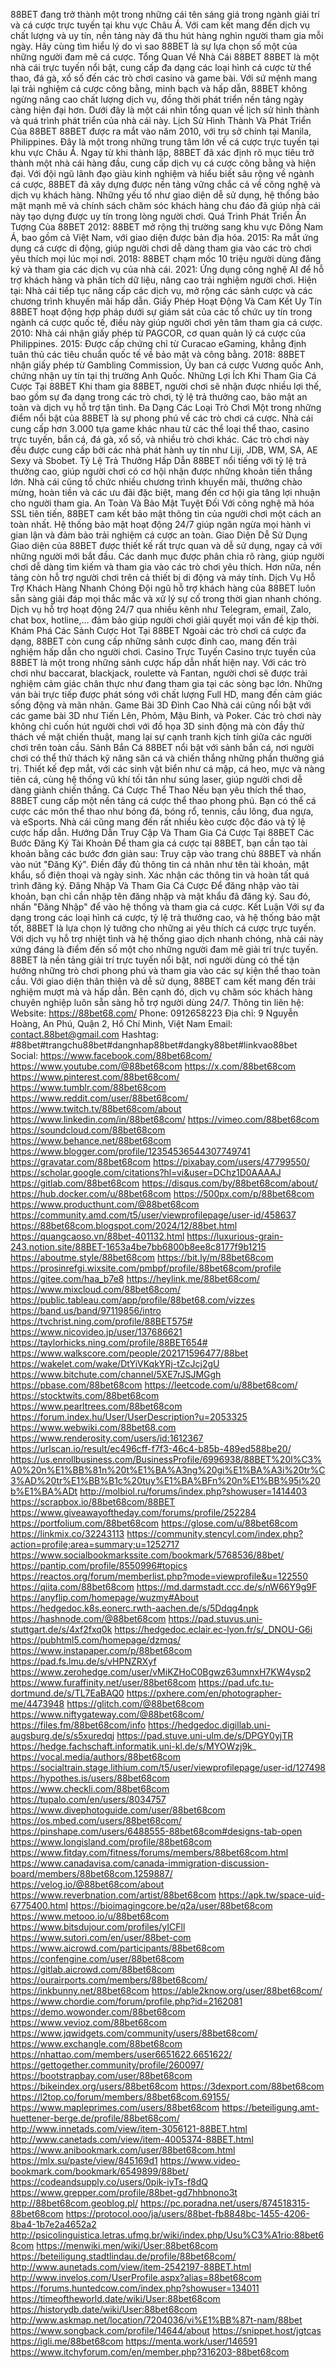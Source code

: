 88BET đang trở thành một trong những cái tên sáng giá trong ngành giải trí và cá cược trực tuyến tại khu vực Châu Á. Với cam kết mang đến dịch vụ chất lượng và uy tín, nền tảng này đã thu hút hàng nghìn người tham gia mỗi ngày. Hãy cùng tìm hiểu lý do vì sao 88BET là sự lựa chọn số một của những người đam mê cá cược.
Tổng Quan Về Nhà Cái 88BET
88BET là một nhà cái trực tuyến nổi bật, cung cấp đa dạng các loại hình cá cược từ thể thao, đá gà, xổ số đến các trò chơi casino và game bài. Với sứ mệnh mang lại trải nghiệm cá cược công bằng, minh bạch và hấp dẫn, 88BET không ngừng nâng cao chất lượng dịch vụ, đồng thời phát triển nền tảng ngày càng hiện đại hơn. Dưới đây là một cái nhìn tổng quan về lịch sử hình thành và quá trình phát triển của nhà cái này.
Lịch Sử Hình Thành Và Phát Triển Của 88BET
88BET được ra mắt vào năm 2010, với trụ sở chính tại Manila, Philippines. Đây là một trong những trung tâm lớn về cá cược trực tuyến tại khu vực Châu Á. Ngay từ khi thành lập, 88BET đã xác định rõ mục tiêu trở thành một nhà cái hàng đầu, cung cấp dịch vụ cá cược công bằng và hiện đại.
Với đội ngũ lãnh đạo giàu kinh nghiệm và hiểu biết sâu rộng về ngành cá cược, 88BET đã xây dựng được nền tảng vững chắc cả về công nghệ và dịch vụ khách hàng. Những yếu tố như giao diện dễ sử dụng, hệ thống bảo mật mạnh mẽ và chính sách chăm sóc khách hàng chu đáo đã giúp nhà cái này tạo dựng được uy tín trong lòng người chơi.
Quá Trình Phát Triển Ấn Tượng Của 88BET
2012: 88BET mở rộng thị trường sang khu vực Đông Nam Á, bao gồm cả Việt Nam, với giao diện được bản địa hóa.
2015: Ra mắt ứng dụng cá cược di động, giúp người chơi dễ dàng tham gia vào các trò chơi yêu thích mọi lúc mọi nơi.
2018: 88BET chạm mốc 10 triệu người dùng đăng ký và tham gia các dịch vụ của nhà cái.
2021: Ứng dụng công nghệ AI để hỗ trợ khách hàng và phân tích dữ liệu, nâng cao trải nghiệm người chơi.
Hiện tại: Nhà cái tiếp tục nâng cấp các dịch vụ, mở rộng các sảnh cược và các chương trình khuyến mãi hấp dẫn.
Giấy Phép Hoạt Động Và Cam Kết Uy Tín
88BET hoạt động hợp pháp dưới sự giám sát của các tổ chức uy tín trong ngành cá cược quốc tế, điều này giúp người chơi yên tâm tham gia cá cược.
2010: Nhà cái nhận giấy phép từ PAGCOR, cơ quan quản lý cá cược của Philippines.
2015: Được cấp chứng chỉ từ Curacao eGaming, khẳng định tuân thủ các tiêu chuẩn quốc tế về bảo mật và công bằng.
2018: 88BET nhận giấy phép từ Gambling Commission, Ủy ban cá cược Vương quốc Anh, chứng nhận uy tín tại thị trường Anh Quốc.
Những Lợi Ích Khi Tham Gia Cá Cược Tại 88BET
Khi tham gia 88BET, người chơi sẽ nhận được nhiều lợi thế, bao gồm sự đa dạng trong các trò chơi, tỷ lệ trả thưởng cao, bảo mật an toàn và dịch vụ hỗ trợ tận tình.
Đa Dạng Các Loại Trò Chơi
Một trong những điểm nổi bật của 88BET là sự phong phú về các trò chơi cá cược. Nhà cái cung cấp hơn 3.000 tựa game khác nhau từ các thể loại thể thao, casino trực tuyến, bắn cá, đá gà, xổ số, và nhiều trò chơi khác. Các trò chơi này đều được cung cấp bởi các nhà phát hành uy tín như Liji, JDB, WM, SA, AE Sexy và Sbobet.
Tỷ Lệ Trả Thưởng Hấp Dẫn
88BET nổi tiếng với tỷ lệ trả thưởng cao, giúp người chơi có cơ hội nhận được những khoản tiền thắng lớn. Nhà cái cũng tổ chức nhiều chương trình khuyến mãi, thưởng chào mừng, hoàn tiền và các ưu đãi đặc biệt, mang đến cơ hội gia tăng lợi nhuận cho người tham gia.
An Toàn Và Bảo Mật Tuyệt Đối
Với công nghệ mã hóa SSL tiên tiến, 88BET cam kết bảo mật thông tin của người chơi một cách an toàn nhất. Hệ thống bảo mật hoạt động 24/7 giúp ngăn ngừa mọi hành vi gian lận và đảm bảo trải nghiệm cá cược an toàn.
Giao Diện Dễ Sử Dụng
Giao diện của 88BET được thiết kế rất trực quan và dễ sử dụng, ngay cả với những người mới bắt đầu. Các danh mục được phân chia rõ ràng, giúp người chơi dễ dàng tìm kiếm và tham gia vào các trò chơi yêu thích. Hơn nữa, nền tảng còn hỗ trợ người chơi trên cả thiết bị di động và máy tính.
Dịch Vụ Hỗ Trợ Khách Hàng Nhanh Chóng
Đội ngũ hỗ trợ khách hàng của 88BET luôn sẵn sàng giải đáp mọi thắc mắc và xử lý sự cố trong thời gian nhanh chóng. Dịch vụ hỗ trợ hoạt động 24/7 qua nhiều kênh như Telegram, email, Zalo, chat box, hotline,… đảm bảo giúp người chơi giải quyết mọi vấn đề kịp thời.
Khám Phá Các Sảnh Cược Hot Tại 88BET
Ngoài các trò chơi cá cược đa dạng, 88BET còn cung cấp những sảnh cược đỉnh cao, mang đến trải nghiệm hấp dẫn cho người chơi.
Casino Trực Tuyến
Casino trực tuyến của 88BET là một trong những sảnh cược hấp dẫn nhất hiện nay. Với các trò chơi như baccarat, blackjack, roulette và Fantan, người chơi sẽ được trải nghiệm cảm giác chân thực như đang tham gia tại các sòng bạc lớn. Những ván bài trực tiếp được phát sóng với chất lượng Full HD, mang đến cảm giác sống động và mãn nhãn.
Game Bài 3D Đỉnh Cao
Nhà cái cũng nổi bật với các game bài 3D như Tiến Lên, Phỏm, Mậu Binh, và Poker. Các trò chơi này không chỉ cuốn hút người chơi với đồ họa 3D sinh động mà còn đầy thử thách về mặt chiến thuật, mang lại sự cạnh tranh kịch tính giữa các người chơi trên toàn cầu.
Sảnh Bắn Cá
88BET nổi bật với sảnh bắn cá, nơi người chơi có thể thử thách kỹ năng săn cá và chiến thắng những phần thưởng giá trị. Thiết kế đẹp mắt, với các sinh vật biển như cá mập, cá heo, mực và nàng tiên cá, cùng hệ thống vũ khí tối tân như súng laser, giúp người chơi dễ dàng giành chiến thắng.
Cá Cược Thể Thao
Nếu bạn yêu thích thể thao, 88BET cung cấp một nền tảng cá cược thể thao phong phú. Bạn có thể cá cược các môn thể thao như bóng đá, bóng rổ, tennis, cầu lông, đua ngựa, và eSports. Nhà cái cũng mang đến rất nhiều kèo cược độc đáo và tỷ lệ cược hấp dẫn.
Hướng Dẫn Truy Cập Và Tham Gia Cá Cược Tại 88BET
Các Bước Đăng Ký Tài Khoản
Để tham gia cá cược tại 88BET, bạn cần tạo tài khoản bằng các bước đơn giản sau:
Truy cập vào trang chủ 88BET và nhấn vào nút "Đăng Ký".
Điền đầy đủ thông tin cá nhân như tên tài khoản, mật khẩu, số điện thoại và ngày sinh.
Xác nhận các thông tin và hoàn tất quá trình đăng ký.
Đăng Nhập Và Tham Gia Cá Cược
Để đăng nhập vào tài khoản, bạn chỉ cần nhập tên đăng nhập và mật khẩu đã đăng ký. Sau đó, nhấn "Đăng Nhập" để vào hệ thống và tham gia cá cược.
Kết Luận
Với sự đa dạng trong các loại hình cá cược, tỷ lệ trả thưởng cao, và hệ thống bảo mật tốt, 88BET là lựa chọn lý tưởng cho những ai yêu thích cá cược trực tuyến. Với dịch vụ hỗ trợ nhiệt tình và hệ thống giao dịch nhanh chóng, nhà cái này xứng đáng là điểm đến số một cho những người đam mê giải trí trực tuyến.
88BET là nền tảng giải trí trực tuyến nổi bật, nơi người dùng có thể tận hưởng những trò chơi phong phú và tham gia vào các sự kiện thể thao toàn cầu. Với giao diện thân thiện và dễ sử dụng, 88BET cam kết mang đến trải nghiệm mượt mà và hấp dẫn. Bên cạnh đó, dịch vụ chăm sóc khách hàng chuyên nghiệp luôn sẵn sàng hỗ trợ người dùng 24/7.
Thông tin liên hệ:
Website: https://88bet68.com/
Phone: 0912658223
Địa chỉ: 9 Nguyễn Hoàng, An Phú, Quận 2, Hồ Chí Minh, Việt Nam
Email: contact.88bet@gmail.com
Hashtag: #88bet#trangchu88bet#dangnhap88bet#dangky88bet#linkvao88bet 
Social:
https://www.facebook.com/88bet68com/
https://www.youtube.com/@88bet68com
https://x.com/88bet68com
https://www.pinterest.com/88bet68com/
https://www.tumblr.com/88bet68com
https://www.reddit.com/user/88bet68com/
https://www.twitch.tv/88bet68com/about
https://www.linkedin.com/in/88bet68com/
https://vimeo.com/88bet68com
https://soundcloud.com/88bet68com
https://www.behance.net/88bet68com
https://www.blogger.com/profile/12354536544307749741
https://gravatar.com/88bet68com
https://pixabay.com/users/47799550/
https://scholar.google.com/citations?hl=vi&user=DChz1D0AAAAJ
https://gitlab.com/88bet68com
https://disqus.com/by/88bet68com/about/
https://hub.docker.com/u/88bet68com
https://500px.com/p/88bet68com
https://www.producthunt.com/@88bet68com
https://community.amd.com/t5/user/viewprofilepage/user-id/458637
https://88bet68com.blogspot.com/2024/12/88bet.html
https://quangcaoso.vn/88bet-401132.html
https://luxurious-grain-243.notion.site/88BET-1653a4be7bb6800b8ee8c8177f9b1215
https://aboutme.style/88bet68com
https://bit.ly/m/88bet68com
https://prosinrefgi.wixsite.com/pmbpf/profile/88bet68com/profile
https://gitee.com/haa_b7e8
https://heylink.me/88bet68com/
https://www.mixcloud.com/88bet68com/
https://public.tableau.com/app/profile/88bet68.com/vizzes
https://band.us/band/97119856/intro
https://tvchrist.ning.com/profile/88BET575#
https://www.nicovideo.jp/user/137686621
https://taylorhicks.ning.com/profile/88BET654#
https://www.walkscore.com/people/202171596477/88bet
https://wakelet.com/wake/DtYiVKqkYRj-tZcJcj2gU
https://www.bitchute.com/channel/5XE7rJSJMGgh
https://pbase.com/88bet68com
https://leetcode.com/u/88bet68com/
https://stocktwits.com/88bet68com
https://www.pearltrees.com/88bet68com
https://forum.index.hu/User/UserDescription?u=2053325
https://www.webwiki.com/88bet68.com
https://www.renderosity.com/users/id:1612367
https://urlscan.io/result/ec496cff-f7f3-46c4-b85b-489ed588be20/
https://us.enrollbusiness.com/BusinessProfile/6996938/88BET%20l%C3%A0%20n%E1%BB%81n%20t%E1%BA%A3ng%20gi%E1%BA%A3i%20tr%C3%AD%20tr%E1%BB%B1c%20tuy%E1%BA%BFn%20n%E1%BB%95i%20b%E1%BA%ADt
http://molbiol.ru/forums/index.php?showuser=1414403
https://scrapbox.io/88bet68com/88BET
https://www.giveawayoftheday.com/forums/profile/252284
https://portfolium.com/88bet68com
https://glose.com/u/88bet68com
https://linkmix.co/32243113
https://community.stencyl.com/index.php?action=profile;area=summary;u=1252717
https://www.socialbookmarkssite.com/bookmark/5768536/88bet/
https://pantip.com/profile/8550996#topics
https://reactos.org/forum/memberlist.php?mode=viewprofile&u=122550
https://qiita.com/88bet68com
https://md.darmstadt.ccc.de/s/nW66Y9g9F
https://anyflip.com/homepage/wuzmy#About
https://hedgedoc.k8s.eonerc.rwth-aachen.de/s/5Ddqg4npk
https://hashnode.com/@88bet68com
https://pad.stuvus.uni-stuttgart.de/s/4xf2fxq0k
https://hedgedoc.eclair.ec-lyon.fr/s/_DNOU-G6i
https://pubhtml5.com/homepage/dzmqs/
https://www.instapaper.com/p/88bet68com
https://pad.fs.lmu.de/s/vHPNZRXyf
https://www.zerohedge.com/user/vMiKZHoC0Bgwz63umnxH7KW4ysp2
https://www.furaffinity.net/user/88bet68com
https://pad.ufc.tu-dortmund.de/s/TL7EaBAQ0
https://pxhere.com/en/photographer-me/4473948
https://glitch.com/@88bet68com
https://www.niftygateway.com/@88bet68com/
https://files.fm/88bet68com/info
https://hedgedoc.digillab.uni-augsburg.de/s/s5xuredqj
https://pad.stuve.uni-ulm.de/s/DPGY0yjTR
https://hedge.fachschaft.informatik.uni-kl.de/s/MYOWzj9k_
https://vocal.media/authors/88bet68com
https://socialtrain.stage.lithium.com/t5/user/viewprofilepage/user-id/127498
https://hypothes.is/users/88bet68com
https://www.checkli.com/88bet68com
https://tupalo.com/en/users/8034757
https://www.divephotoguide.com/user/88bet68com
https://os.mbed.com/users/88bet68com/
https://pinshape.com/users/6488555-88bet68com#designs-tab-open
https://www.longisland.com/profile/88bet68com
https://www.fitday.com/fitness/forums/members/88bet68com.html
https://www.canadavisa.com/canada-immigration-discussion-board/members/88bet68com.1259887/
https://velog.io/@88bet68com/about
https://www.reverbnation.com/artist/88bet68com
https://apk.tw/space-uid-6775400.html
https://bioimagingcore.be/q2a/user/88bet68com
https://www.metooo.io/u/88bet68com
https://www.bitsdujour.com/profiles/yICFll
https://www.sutori.com/en/user/88bet-com
https://www.aicrowd.com/participants/88bet68com
https://confengine.com/user/88bet68com
https://gitlab.aicrowd.com/88bet68com
https://ourairports.com/members/88bet68com/
https://inkbunny.net/88bet68com
https://able2know.org/user/88bet68com/
https://www.chordie.com/forum/profile.php?id=2162081
https://demo.wowonder.com/88bet68com
https://www.vevioz.com/88bet68com
https://www.jqwidgets.com/community/users/88bet68com/
https://www.exchangle.com/88bet68com
https://nhattao.com/members/user6651622.6651622/
https://gettogether.community/profile/260097/
https://bootstrapbay.com/user/88bet68com
https://bikeindex.org/users/88bet68com
https://3dexport.com/88bet68com
https://l2top.co/forum/members/88bet68com.69155/
https://www.mapleprimes.com/users/88bet68com
https://beteiligung.amt-huettener-berge.de/profile/88bet68com/
http://www.innetads.com/view/item-3056121-88BET.html
http://www.canetads.com/view/item-4005374-88BET.html
https://www.anibookmark.com/user/88bet68com.html
https://mlx.su/paste/view/845169d1
https://www.video-bookmark.com/bookmark/6549899/88bet/
https://codeandsupply.co/users/0pik-iyTs-f8dQ
https://www.grepper.com/profile/88bet-gd7hhbnono3t
http://88bet68com.geoblog.pl/
https://pc.poradna.net/users/874518315-88bet68com
https://protocol.ooo/ja/users/88bet-fb8848bc-1455-4206-8ba4-1b7e2a4652a2
http://psicolinguistica.letras.ufmg.br/wiki/index.php/Usu%C3%A1rio:88bet68com
https://menwiki.men/wiki/User:88bet68com
https://beteiligung.stadtlindau.de/profile/88bet68com/
http://www.aunetads.com/view/item-2542197-88BET.html
http://www.invelos.com/UserProfile.aspx?alias=88bet68com
https://forums.huntedcow.com/index.php?showuser=134011
https://timeoftheworld.date/wiki/User:88bet68com
https://historydb.date/wiki/User:88bet68com
http://www.askmap.net/location/7204036/vi%E1%BB%87t-nam/88bet
https://www.songback.com/profile/14644/about
https://snippet.host/jgtcas
https://igli.me/88bet68com
https://menta.work/user/146591
https://www.itchyforum.com/en/member.php?316203-88bet68com
